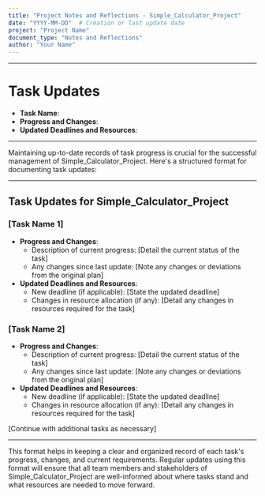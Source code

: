 ```yaml
---
title: "Project Notes and Reflections - Simple_Calculator_Project"
date: "YYYY-MM-DD"  # Creation or last update date
project: "Project Name"
document_type: "Notes and Reflections"
author: "Your Name"
---
```

---
# Task Updates

- **Task Name**:
- **Progress and Changes**:
- **Updated Deadlines and Resources**:

---
Maintaining up-to-date records of task progress is crucial for the successful management of Simple_Calculator_Project. Here's a structured format for documenting task updates:

---

## Task Updates for Simple_Calculator_Project

### [Task Name 1]
- **Progress and Changes**:
  - Description of current progress: [Detail the current status of the task]
  - Any changes since last update: [Note any changes or deviations from the original plan]
- **Updated Deadlines and Resources**:
  - New deadline (if applicable): [State the updated deadline]
  - Changes in resource allocation (if any): [Detail any changes in resources required for the task]

### [Task Name 2]
- **Progress and Changes**:
  - Description of current progress: [Detail the current status of the task]
  - Any changes since last update: [Note any changes or deviations from the original plan]
- **Updated Deadlines and Resources**:
  - New deadline (if applicable): [State the updated deadline]
  - Changes in resource allocation (if any): [Detail any changes in resources required for the task]

[Continue with additional tasks as necessary]

---

This format helps in keeping a clear and organized record of each task's progress, changes, and current requirements. Regular updates using this format will ensure that all team members and stakeholders of Simple_Calculator_Project are well-informed about where tasks stand and what resources are needed to move forward.